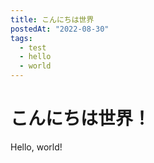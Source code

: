 ```yaml
---
title: こんにちは世界
postedAt: "2022-08-30"
tags:
  - test
  - hello
  - world
---
```


# こんにちは世界！

Hello, world!
